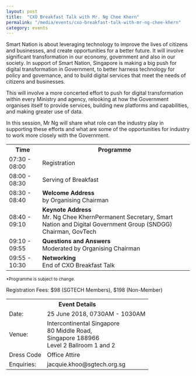 ```yaml
---
layout: post
title:  "CXO Breakfast Talk with Mr. Ng Chee Khern"
permalink: "/media/events/cxo-breakfast-talk-with-mr-ng-chee-khern"
category: events
---
```


Smart Nation is about leveraging technology to improve the lives of citizens and businesses, and create opportunities for a better future. It will involve significant transformation in our economy, government and also in our society. In support of Smart Nation, Singapore is making a big push for digital transformation in Government, to better harness technology for policy and governance, and to build digital services that meet the needs of citizens and businesses. 

This will involve a more concerted effort to push for digital transformation within every Ministry and agency, relooking at how the Government organises itself to provide services, building new platforms and capabilities, and making greater use of data.

In this session, Mr Ng will share what role can the industry play in supporting these efforts and what are some of the opportunities for industry to work more closely with the Government.


<table>
  <tr>
    <th>Time</th>
    <th>Programme</th>
  </tr>
  <tr>
    <td>07:30 - 08:00</td>
    <td>Registration</td>
  </tr>
  <tr>
    <td>08:00 - 08:30</td>
    <td>Serving of Breakfast</td>
  </tr>
  <tr>
    <td>08:30 - 08:40</td>
    <td><span style="font-weight:bold">Welcome Address </span><br>by Organising Chairman</td>
  </tr>
  <tr>
    <td>08:40 - 09:10</td>
    <td><span style="font-weight:bold">Keynote Address</span><br>Mr. Ng Chee KhernPermanent Secretary, Smart Nation and Digital Government Group (SNDGG)<br>Chairman, GovTech</td>
  </tr>
  <tr>
    <td>09:10 - 09:55</td>
    <td><span style="font-weight:bold">Questions and Answers</span><br>Moderated by Organising Chairman</td>
  </tr>
  <tr>
    <td>09:55 - 10:30</td>
    <td><span style="font-weight:bold">Networking</span><br>End of CXO Breakfast Talk</td>
  </tr>
</table>

<sub>*Programme is subject to change.</sub>

Registration Fees: $98 (SGTECH Members), $198 (Non-Member)


<table>
  <tr>
    <th colspan="2">Event Details </th>
  </tr>
  <tr>
    <td>Date:</td>
    <td>25 June 2018, 0730AM - 1030AM</td>
  </tr>
  <tr>
    <td>Venue:</td>
    <td>Intercontinental Singapore<br>80 Middle Road, <br>Singapore 188966<br>Level 2 Ballroom 1 and 2</td>
  </tr>
  <tr>
    <td>Dress Code</td>
    <td>Office Attire</td>
  </tr>
  <tr>
    <td>Enquiries:</td>
    <td>jacquie.khoo@sgtech.org.sg</td>
  </tr>
</table>
